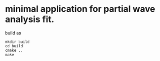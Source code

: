 # minimal application for partial wave analysis fit.

build as 

```
mkdir build 
cd build 
cmake ..
make
```

